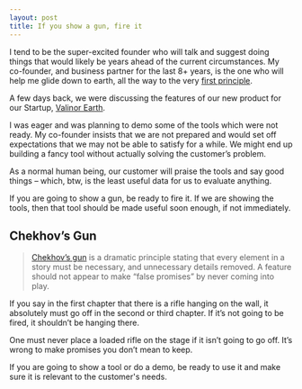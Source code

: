 ```yaml
---
layout: post
title: If you show a gun, fire it
---
```


I tend to be the super-excited founder who will talk and suggest doing things that would likely be years ahead of the current circumstances. My co-founder, and business partner for the last 8+ years, is the one who will help me glide down to earth, all the way to the very <a href="https://en.wikipedia.org/wiki/First_principle">first principle</a>.

A few days back, we were discussing the features of our new product for our Startup, <a href="https://valinor.earth">Valinor Earth</a>.

I was eager and was planning to demo some of the tools which were not ready. My co-founder insists that we are not prepared and would set off expectations that we may not be able to satisfy for a while. We might end up building a fancy tool without actually solving the customer’s problem.

As a normal human being, our customer will praise the tools and say good things – which, btw, is the least useful data for us to evaluate anything.

If you are going to show a gun, be ready to fire it. If we are showing the tools, then that tool should be made useful soon enough, if not immediately.

## Chekhov’s Gun

> <a href="https://en.wikipedia.org/wiki/Chekhov%27s_gun">Chekhov’s gun</a> is a dramatic principle stating that every element in a story must be necessary, and unnecessary details removed. A feature should not appear to make “false promises” by never coming into play.

If you say in the first chapter that there is a rifle hanging on the wall, it absolutely must go off in the second or third chapter. If it’s not going to be fired, it shouldn’t be hanging there.

One must never place a loaded rifle on the stage if it isn’t going to go off. It’s wrong to make promises you don’t mean to keep.

If you are going to show a tool or do a demo, be ready to use it and make sure it is relevant to the customer's needs.